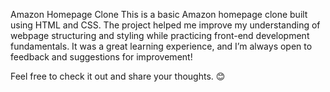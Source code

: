 Amazon Homepage Clone
This is a basic Amazon homepage clone built using HTML and CSS. The project helped me improve my understanding of webpage structuring and styling while practicing front-end development fundamentals. It was a great learning experience, and I’m always open to feedback and suggestions for improvement!

Feel free to check it out and share your thoughts. 😊
